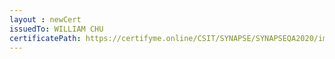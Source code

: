 ```yaml
--- 
layout : newCert 
issuedTo: WILLIAM CHU
certificatePath: https://certifyme.online/CSIT/SYNAPSE/SYNAPSEQA2020/img/cert/award/WILLIAMCHU_26c2f.png
--- 
```

